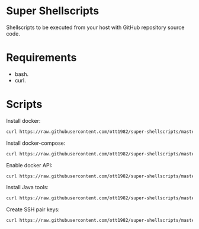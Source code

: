 # Super Shellscripts

Shellscripts to be executed from your host with GitHub repository source code.

# Requirements

* bash.
* curl.

# Scripts

Install docker:

```sh
curl https://raw.githubusercontent.com/ott1982/super-shellscripts/master/install-docker.sh `whoami` | sudo bash
```

Install docker-compose:

```sh
curl https://raw.githubusercontent.com/ott1982/super-shellscripts/master/install-docker-compose.sh | bash
```

Enable docker API:

```sh
curl https://raw.githubusercontent.com/ott1982/super-shellscripts/master/enable-docker-api.sh | bash
```

Install Java tools:

```sh
curl https://raw.githubusercontent.com/ott1982/super-shellscripts/master/sdkman.sh | bash
```

Create SSH pair keys:

```sh
curl https://raw.githubusercontent.com/ott1982/super-shellscripts/master/ssh-keys.sh | bash
```